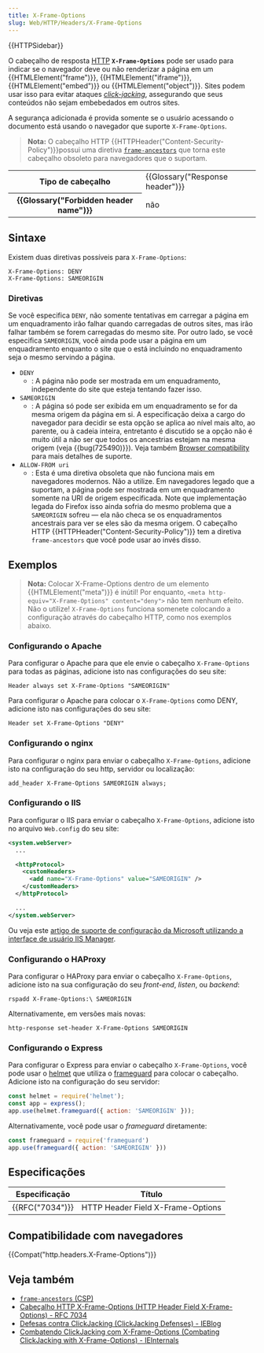 ```yaml
---
title: X-Frame-Options
slug: Web/HTTP/Headers/X-Frame-Options
---
```


{{HTTPSidebar}}

O cabeçalho de resposta [HTTP](/pt-BR/docs/Web/HTTP) **`X-Frame-Options`** pode ser usado para indicar se o navegador deve ou não renderizar a página em um {{HTMLElement("frame")}}, {{HTMLElement("iframe")}}, {{HTMLElement("embed")}} ou {{HTMLElement("object")}}. Sites podem usar isso para evitar ataques _[click-jacking](/pt-BR/docs/Web/Security/Types_of_attacks#Click-jacking)_, assegurando que seus conteúdos não sejam embebedados em outros sites.

A segurança adicionada é provida somente se o usuário acessando o documento está usando o navegador que suporte `X-Frame-Options`.

> **Nota:** O cabeçalho HTTP {{HTTPHeader("Content-Security-Policy")}}possui uma diretiva [`frame-ancestors`](/docs/Web/HTTP/Headers/Content-Security-Policy/frame-ancestors) que torna este cabeçalho obsoleto para navegadores que o suportam.

<table class="properties">
  <tbody>
    <tr>
      <th scope="row">Tipo de cabeçalho</th>
      <td>{{Glossary("Response header")}}</td>
    </tr>
    <tr>
      <th scope="row">{{Glossary("Forbidden header name")}}</th>
      <td>não</td>
    </tr>
  </tbody>
</table>

## Sintaxe

Existem duas diretivas possíveis para `X-Frame-Options`:

```
X-Frame-Options: DENY
X-Frame-Options: SAMEORIGIN
```

### Diretivas

Se você especifica `DENY`, não somente tentativas em carregar a página em um enquadramento irão falhar quando carregadas de outros sites, mas irão falhar também se forem carregadas do mesmo site. Por outro lado, se você especifica `SAMEORIGIN`, você ainda pode usar a página em um enquadramento enquanto o site que o está incluindo no enquadramento seja o mesmo servindo a página.

- `DENY`
  - : A página não pode ser mostrada em um enquadramento, independente do site que esteja tentando fazer isso.
- `SAMEORIGIN`
  - : A página só pode ser exibida em um enquadramento se for da mesma origem da página em si. A especificação deixa a cargo do navegador para decidir se esta opção se aplica ao nível mais alto, ao parente, ou à cadeia inteira, entretanto é discutido se a opção não é muito útil a não ser que todos os ancestrias estejam na mesma origem (veja {{bug(725490)}}). Veja também [Browser compatibility](#browser_compatibility) para mais detalhes de suporte.
- `ALLOW-FROM uri`
  - : Esta é uma diretiva obsoleta que não funciona mais em navegadores modernos. Não a utilize. Em navegadores legado que a suportam, a página pode ser mostrada em um enquadramento somente na URI de origem especificada. Note que implementação legada do Firefox isso ainda sofria do mesmo problema que a `SAMEORIGIN` sofreu — ela não checa se os enquadramentos ancestrais para ver se eles são da mesma origem. O cabeçalho HTTP {{HTTPHeader("Content-Security-Policy")}} tem a diretiva `frame-ancestors` que você pode usar ao invés disso.

## Exemplos

> **Nota:** Colocar X-Frame-Options dentro de um elemento {{HTMLElement("meta")}} é inútil! Por enquanto, `<meta http-equiv="X-Frame-Options" content="deny">` não tem nenhum efeito. Não o utilize! `X-Frame-Options` funciona somenete colocando a configuração através do cabeçalho HTTP, como nos exemplos abaixo.

### Configurando o Apache

Para configurar o Apache para que ele envie o cabeçalho `X-Frame-Options` para todas as páginas, adicione isto nas configurações do seu site:

```
Header always set X-Frame-Options "SAMEORIGIN"
```

Para configurar o Apache para colocar o `X-Frame-Options` como DENY, adicione isto nas configurações do seu site:

```
Header set X-Frame-Options "DENY"
```

### Configurando o nginx

Para configurar o nginx para enviar o cabeçalho `X-Frame-Options`, adicione isto na configuração do seu http, servidor ou localização:

```
add_header X-Frame-Options SAMEORIGIN always;
```

### Configurando o IIS

Para configurar o IIS para enviar o cabeçalho `X-Frame-Options`, adicione isto no arquivo `Web.config` do seu site:

```xml
<system.webServer>
  ...

  <httpProtocol>
    <customHeaders>
      <add name="X-Frame-Options" value="SAMEORIGIN" />
    </customHeaders>
  </httpProtocol>

  ...
</system.webServer>
```

Ou veja este [artigo de suporte de configuração da Microsoft utilizando a interface de usuário IIS Manager](https://support.office.com/en-us/article/Mitigating-framesniffing-with-the-X-Frame-Options-header-1911411b-b51e-49fd-9441-e8301dcdcd79).

### Configurando o HAProxy

Para configurar o HAProxy para enviar o cabeçalho `X-Frame-Options`, adicione isto na sua configuração do seu _front-end_, _listen_, ou _backend_:

```
rspadd X-Frame-Options:\ SAMEORIGIN
```

Alternativamente, em versões mais novas:

```
http-response set-header X-Frame-Options SAMEORIGIN
```

### Configurando o Express

Para configurar o Express para enviar o cabeçalho `X-Frame-Options`, você pode usar o [helmet](https://helmetjs.github.io/) que utiliza o [frameguard](https://helmetjs.github.io/docs/frameguard/) para colocar o cabeçalho. Adicione isto na configuração do seu servidor:

```js
const helmet = require('helmet');
const app = express();
app.use(helmet.frameguard({ action: 'SAMEORIGIN' }));
```

Alternativamente, você pode usar o _frameguard_ diretamente:

```js
const frameguard = require('frameguard')
app.use(frameguard({ action: 'SAMEORIGIN' }))
```

## Especificações

| Especificação        | Título                            |
| -------------------- | --------------------------------- |
| {{RFC("7034")}} | HTTP Header Field X-Frame-Options |

## Compatibilidade com navegadores

{{Compat("http.headers.X-Frame-Options")}}

## Veja também

- [`frame-ancestors` (CSP)](/docs/Web/HTTP/Headers/Content-Security-Policy/frame-ancestors)
- [Cabeçalho HTTP X-Frame-Options (HTTP Header Field X-Frame-Options) - RFC 7034](https://tools.ietf.org/html/rfc7034)
- [Defesas contra ClickJacking (ClickJacking Defenses) - IEBlog](https://blogs.msdn.com/b/ie/archive/2009/01/27/ie8-security-part-vii-clickjacking-defenses.aspx)
- [Combatendo ClickJacking com X-Frame-Options (Combating ClickJacking with X-Frame-Options) - IEInternals](https://blogs.msdn.com/b/ieinternals/archive/2010/03/30/combating-clickjacking-with-x-frame-options.aspx)
